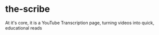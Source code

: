 # the-scribe

At it's core, it is a YouTube Transcription page, turning videos into quick, educational reads
